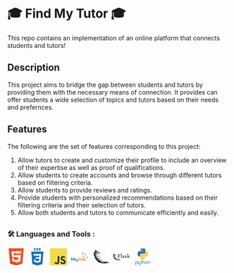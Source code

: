# 🎓 Find My Tutor 🎓
This repo contains an implementation of an online platform that connects students and tutors!

## Description 
This project aims to bridge the gap between students and tutors by providing them with the necessary means of connection. It provides can offer students a wide selection of topics and tutors based on their needs and prefernces.


## Features
The following are the set of features corresponding to this project:
1.	Allow tutors to create and customize their profile to include an overview of their expertise as well as proof of qualifications.
2.	Allow students to create accounts and browse through different tutors based on filtering criteria. 
3.	Allow students to provide reviews and ratings.
4.	Provide students with personalized recommendations based on their filtering criteria and their selection of tutors.
5.	Allow both students and tutors to communicate efficiently and easily.

## 


### :hammer_and_wrench: Languages and Tools :
<div>
  <img src="https://github.com/devicons/devicon/blob/master/icons/html5/html5-original.svg" title="HTML5" alt="HTML" width="40" height="40"/>&nbsp;
  <img src="https://github.com/devicons/devicon/blob/master/icons/css3/css3-plain-wordmark.svg"  title="CSS3" alt="CSS" width="40" height="40"/>&nbsp;
  <img src="https://github.com/devicons/devicon/blob/master/icons/javascript/javascript-original.svg" title="JavaScript" alt="JavaScript" width="40" height="40"/>&nbsp;
  <img src="https://github.com/devicons/devicon/blob/master/icons/mysql/mysql-original-wordmark.svg" title="MySQL"  alt="MySQL" width="40" height="40"/>&nbsp;
  <img src="https://github.com/devicons/devicon/blob/master/icons/flask/flask-original.svg" title="Flask"  alt="Flask" width="40" height="40"/>&nbsp;
  <img src="https://github.com/devicons/devicon/blob/master/icons/flask/flask-original-wordmark.svg" title="MySQL"  alt="MySQL" width="40" height="40"/>&nbsp;
  <img src="https://github.com/devicons/devicon/blob/master/icons/python/python-original-wordmark.svg" title="MySQL"  alt="MySQL" width="40" height="40"/>&nbsp;
</div>

